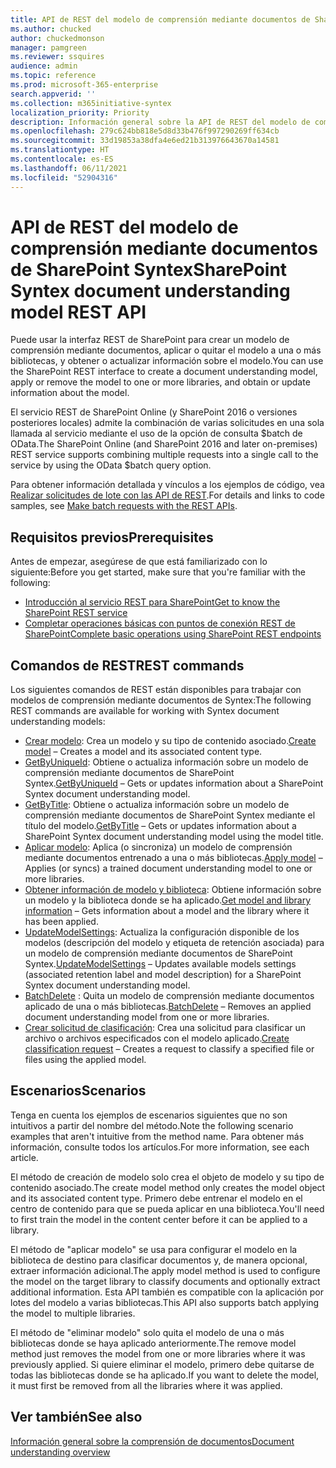 ```yaml
---
title: API de REST del modelo de comprensión mediante documentos de SharePoint Syntex
ms.author: chucked
author: chuckedmonson
manager: pamgreen
ms.reviewer: ssquires
audience: admin
ms.topic: reference
ms.prod: microsoft-365-enterprise
search.appverid: ''
ms.collection: m365initiative-syntex
localization_priority: Priority
description: Información general sobre la API de REST del modelo de comprensión mediante documentos de SharePoint Syntex.
ms.openlocfilehash: 279c624bb818e5d8d33b476f997290269ff634cb
ms.sourcegitcommit: 33d19853a38dfa4e6ed21b313976643670a14581
ms.translationtype: HT
ms.contentlocale: es-ES
ms.lasthandoff: 06/11/2021
ms.locfileid: "52904316"
---
```

# <a name="sharepoint-syntex-document-understanding-model-rest-api"></a><span data-ttu-id="51ead-103">API de REST del modelo de comprensión mediante documentos de SharePoint Syntex</span><span class="sxs-lookup"><span data-stu-id="51ead-103">SharePoint Syntex document understanding model REST API</span></span>

<span data-ttu-id="51ead-104">Puede usar la interfaz REST de SharePoint para crear un modelo de comprensión mediante documentos, aplicar o quitar el modelo a una o más bibliotecas, y obtener o actualizar información sobre el modelo.</span><span class="sxs-lookup"><span data-stu-id="51ead-104">You can use the SharePoint REST interface to create a document understanding model, apply or remove the model to one or more libraries, and obtain or update information about the model.</span></span> 

<span data-ttu-id="51ead-105">El servicio REST de SharePoint Online (y SharePoint 2016 o versiones posteriores locales) admite la combinación de varias solicitudes en una sola llamada al servicio mediante el uso de la opción de consulta $batch de OData.</span><span class="sxs-lookup"><span data-stu-id="51ead-105">The SharePoint Online (and SharePoint 2016 and later on-premises) REST service supports combining multiple requests into a single call to the service by using the OData $batch query option.</span></span> 

<span data-ttu-id="51ead-106">Para obtener información detallada y vínculos a los ejemplos de código, vea [Realizar solicitudes de lote con las API de REST](/sharepoint/dev/sp-add-ins/make-batch-requests-with-the-rest-apis.md).</span><span class="sxs-lookup"><span data-stu-id="51ead-106">For details and links to code samples, see [Make batch requests with the REST APIs](/sharepoint/dev/sp-add-ins/make-batch-requests-with-the-rest-apis.md).</span></span>

## <a name="prerequisites"></a><span data-ttu-id="51ead-107">Requisitos previos</span><span class="sxs-lookup"><span data-stu-id="51ead-107">Prerequisites</span></span>

<span data-ttu-id="51ead-108">Antes de empezar, asegúrese de que está familiarizado con lo siguiente:</span><span class="sxs-lookup"><span data-stu-id="51ead-108">Before you get started, make sure that you're familiar with the following:</span></span>

- [<span data-ttu-id="51ead-109">Introducción al servicio REST para SharePoint</span><span class="sxs-lookup"><span data-stu-id="51ead-109">Get to know the SharePoint REST service</span></span>](/sharepoint/dev/sp-add-ins/get-to-know-the-sharepoint-rest-service.md) 
- [<span data-ttu-id="51ead-110">Completar operaciones básicas con puntos de conexión REST de SharePoint</span><span class="sxs-lookup"><span data-stu-id="51ead-110">Complete basic operations using SharePoint REST endpoints</span></span>](/sharepoint/dev/sp-add-ins/complete-basic-operations-using-sharepoint-rest-endpoints.md)

## <a name="rest-commands"></a><span data-ttu-id="51ead-111">Comandos de REST</span><span class="sxs-lookup"><span data-stu-id="51ead-111">REST commands</span></span>

<span data-ttu-id="51ead-112">Los siguientes comandos de REST están disponibles para trabajar con modelos de comprensión mediante documentos de Syntex:</span><span class="sxs-lookup"><span data-stu-id="51ead-112">The following REST commands are available for working with Syntex document understanding models:</span></span>

- <span data-ttu-id="51ead-113">[Crear modelo](rest-createmodel-method.md): Crea un modelo y su tipo de contenido asociado.</span><span class="sxs-lookup"><span data-stu-id="51ead-113">[Create model](rest-createmodel-method.md) – Creates a model and its associated content type.</span></span>
- <span data-ttu-id="51ead-114">[GetByUniqueId](rest-getbyuniqueid-method.md): Obtiene o actualiza información sobre un modelo de comprensión mediante documentos de SharePoint Syntex.</span><span class="sxs-lookup"><span data-stu-id="51ead-114">[GetByUniqueId](rest-getbyuniqueid-method.md) – Gets or updates information about a SharePoint Syntex document understanding model.</span></span>
- <span data-ttu-id="51ead-115">[GetByTitle](rest-getbytitle-method.md): Obtiene o actualiza información sobre un modelo de comprensión mediante documentos de SharePoint Syntex mediante el título del modelo.</span><span class="sxs-lookup"><span data-stu-id="51ead-115">[GetByTitle](rest-getbytitle-method.md) – Gets or updates information about a SharePoint Syntex document understanding model using the model title.</span></span>
- <span data-ttu-id="51ead-116">[Aplicar modelo](rest-applymodel-method.md): Aplica (o sincroniza) un modelo de comprensión mediante documentos entrenado a una o más bibliotecas.</span><span class="sxs-lookup"><span data-stu-id="51ead-116">[Apply model](rest-applymodel-method.md) – Applies (or syncs) a trained document understanding model to one or more libraries.</span></span>
- <span data-ttu-id="51ead-117">[Obtener información de modelo y biblioteca](rest-getmodelandlibraryinfo.md): Obtiene información sobre un modelo y la biblioteca donde se ha aplicado.</span><span class="sxs-lookup"><span data-stu-id="51ead-117">[Get model and library information](rest-getmodelandlibraryinfo.md) – Gets information about a model and the library where it has been applied.</span></span>
- <span data-ttu-id="51ead-118">[UpdateModelSettings](rest-updatemodelsettings-method.md): Actualiza la configuración disponible de los modelos (descripción del modelo y etiqueta de retención asociada) para un modelo de comprensión mediante documentos de SharePoint Syntex.</span><span class="sxs-lookup"><span data-stu-id="51ead-118">[UpdateModelSettings](rest-updatemodelsettings-method.md) – Updates available models settings (associated retention label and model description) for a SharePoint Syntex document understanding model.</span></span>
- <span data-ttu-id="51ead-119">[BatchDelete](rest-batchdelete-method.md) : Quita un modelo de comprensión mediante documentos aplicado de una o más bibliotecas.</span><span class="sxs-lookup"><span data-stu-id="51ead-119">[BatchDelete](rest-batchdelete-method.md) – Removes an applied document understanding model from one or more libraries.</span></span>
- <span data-ttu-id="51ead-120">[Crear solicitud de clasificación](rest-createclassificationrequest.md): Crea una solicitud para clasificar un archivo o archivos especificados con el modelo aplicado.</span><span class="sxs-lookup"><span data-stu-id="51ead-120">[Create classification request](rest-createclassificationrequest.md) – Creates a request to classify a specified file or files using the applied model.</span></span>

## <a name="scenarios"></a><span data-ttu-id="51ead-121">Escenarios</span><span class="sxs-lookup"><span data-stu-id="51ead-121">Scenarios</span></span>

<span data-ttu-id="51ead-122">Tenga en cuenta los ejemplos de escenarios siguientes que no son intuitivos a partir del nombre del método.</span><span class="sxs-lookup"><span data-stu-id="51ead-122">Note the following scenario examples that aren't intuitive from the method name.</span></span> <span data-ttu-id="51ead-123">Para obtener más información, consulte todos los artículos.</span><span class="sxs-lookup"><span data-stu-id="51ead-123">For more information, see each article.</span></span>

<span data-ttu-id="51ead-124">El método de creación de modelo solo crea el objeto de modelo y su tipo de contenido asociado.</span><span class="sxs-lookup"><span data-stu-id="51ead-124">The create model method only creates the model object and its associated content type.</span></span> <span data-ttu-id="51ead-125">Primero debe entrenar el modelo en el centro de contenido para que se pueda aplicar en una biblioteca.</span><span class="sxs-lookup"><span data-stu-id="51ead-125">You'll need to first train the model in the content center before it can be applied to a library.</span></span>

<span data-ttu-id="51ead-126">El método de "aplicar modelo" se usa para configurar el modelo en la biblioteca de destino para clasificar documentos y, de manera opcional, extraer información adicional.</span><span class="sxs-lookup"><span data-stu-id="51ead-126">The apply model method is used to configure the model on the target library to classify documents and optionally extract additional information.</span></span> <span data-ttu-id="51ead-127">Esta API también es compatible con la aplicación por lotes del modelo a varias bibliotecas.</span><span class="sxs-lookup"><span data-stu-id="51ead-127">This API also supports batch applying the model to multiple libraries.</span></span>

<span data-ttu-id="51ead-128">El método de "eliminar modelo" solo quita el modelo de una o más bibliotecas donde se haya aplicado anteriormente.</span><span class="sxs-lookup"><span data-stu-id="51ead-128">The remove model method just removes the model from one or more libraries where it was previously applied.</span></span> <span data-ttu-id="51ead-129">Si quiere eliminar el modelo, primero debe quitarse de todas las bibliotecas donde se ha aplicado.</span><span class="sxs-lookup"><span data-stu-id="51ead-129">If you want to delete the model, it must first be removed from all the libraries where it was applied.</span></span>


## <a name="see-also"></a><span data-ttu-id="51ead-130">Ver también</span><span class="sxs-lookup"><span data-stu-id="51ead-130">See also</span></span>

[<span data-ttu-id="51ead-131">Información general sobre la comprensión de documentos</span><span class="sxs-lookup"><span data-stu-id="51ead-131">Document understanding overview</span></span>](../document-understanding-overview.md)

